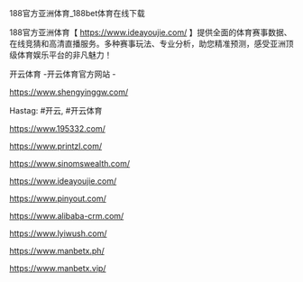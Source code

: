 188官方亚洲体育_188bet体育在线下载

188官方亚洲体育【 https://www.ideayoujie.com/ 】提供全面的体育赛事数据、在线竞猜和高清直播服务。多种赛事玩法、专业分析，助您精准预测，感受亚洲顶级体育娱乐平台的非凡魅力！

开云体育 -开云体育官方网站 -

https://www.shengyinggw.com/

Hastag: #开云, #开云体育

https://www.195332.com/

https://www.printzl.com/

https://www.sinomswealth.com/

https://www.ideayoujie.com/

https://www.pinyout.com/

https://www.alibaba-crm.com/

https://www.lyiwush.com/

https://www.manbetx.ph/

https://www.manbetx.vip/

